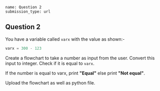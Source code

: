 ```ngMeta
name: Question 2
submission_type: url
```
## Question 2

You have a variable called `varx` with the value as shown:-

```python
varx = 300 - 123
```

Create a flowchart to take a number as input from the user. Convert this input to integer. Check if it is equal to `varx`. 

If the number is equal to varx, print **"Equal"** else print **"Not equal"**.

Upload the flowchart as well as python file.
